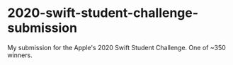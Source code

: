 # 2020-swift-student-challenge-submission
My submission for the Apple's 2020 Swift Student Challenge. One of ~350 winners.
